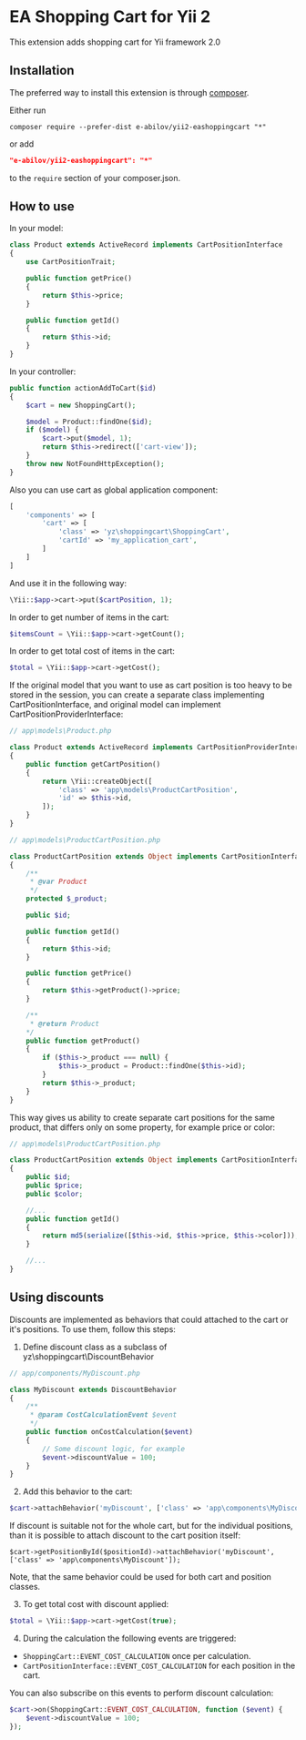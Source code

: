 EA Shopping Cart for Yii 2
=======================

This extension adds shopping cart for Yii framework 2.0

Installation
------------

The preferred way to install this extension is through [composer](http://getcomposer.org/download/).

Either run

```
composer require --prefer-dist e-abilov/yii2-eashoppingcart "*"
```

or add

```json
"e-abilov/yii2-eashoppingcart": "*"
```

to the `require` section of your composer.json.

How to use
----------

In your model:
```php
class Product extends ActiveRecord implements CartPositionInterface
{
    use CartPositionTrait;

    public function getPrice()
    {
        return $this->price;
    }

    public function getId()
    {
        return $this->id;
    }
}
```

In your controller:
```php
public function actionAddToCart($id)
{
    $cart = new ShoppingCart();

    $model = Product::findOne($id);
    if ($model) {
        $cart->put($model, 1);
        return $this->redirect(['cart-view']);
    }
    throw new NotFoundHttpException();
}
```

Also you can use cart as global application component:

```php
[
    'components' => [
        'cart' => [
            'class' => 'yz\shoppingcart\ShoppingCart',
            'cartId' => 'my_application_cart',
        ]
    ]
]
```

And use it in the following way:

```php
\Yii::$app->cart->put($cartPosition, 1);
```

In order to get number of items in the cart:

```php
$itemsCount = \Yii::$app->cart->getCount();
```

In order to get total cost of items in the cart:

```php
$total = \Yii::$app->cart->getCost();
```

If the original model that you want to use as cart position is too heavy to be stored in the session, you
can create a separate class implementing CartPositionInterface, and original model can implement
CartPositionProviderInterface:

```php
// app\models\Product.php

class Product extends ActiveRecord implements CartPositionProviderInterface
{
    public function getCartPosition()
    {
        return \Yii::createObject([
            'class' => 'app\models\ProductCartPosition',
            'id' => $this->id,
        ]);
    }
}

// app\models\ProductCartPosition.php

class ProductCartPosition extends Object implements CartPositionInterface
{
    /**
     * @var Product
     */
    protected $_product;

    public $id;

    public function getId()
    {
        return $this->id;
    }

    public function getPrice()
    {
        return $this->getProduct()->price;
    }

    /**
     * @return Product
    */
    public function getProduct()
    {
        if ($this->_product === null) {
            $this->_product = Product::findOne($this->id);
        }
        return $this->_product;
    }
}
```

This way gives us ability to create separate cart positions for the same product, that differs only on some property,
for example price or color:

```php
// app\models\ProductCartPosition.php

class ProductCartPosition extends Object implements CartPositionInterface
{
    public $id;
    public $price;
    public $color;

    //...
    public function getId()
    {
        return md5(serialize([$this->id, $this->price, $this->color]));
    }

    //...
}
```

Using discounts
---------------

Discounts are implemented as behaviors that could attached to the cart or it's positions. To use them, follow this steps:

1. Define discount class as a subclass of yz\shoppingcart\DiscountBehavior
```php
// app/components/MyDiscount.php

class MyDiscount extends DiscountBehavior
{
    /**
     * @param CostCalculationEvent $event
     */
    public function onCostCalculation($event)
    {
        // Some discount logic, for example
        $event->discountValue = 100;
    }
}
```

2. Add this behavior to the cart:

```php
$cart->attachBehavior('myDiscount', ['class' => 'app\components\MyDiscount']);
```

If discount is suitable not for the whole cart, but for the individual positions, than it is possible to attach
discount to the cart position itself:

```
$cart->getPositionById($positionId)->attachBehavior('myDiscount', ['class' => 'app\components\MyDiscount']);
```

Note, that the same behavior could be used for both cart and position classes.

3. To get total cost with discount applied:

```php
$total = \Yii::$app->cart->getCost(true);
```

4. During the calculation the following events are triggered: 
- `ShoppingCart::EVENT_COST_CALCULATION` once per calculation.
- `CartPositionInterface::EVENT_COST_CALCULATION` for each position in the cart.
 
You can also subscribe on this events to perform discount calculation:

```php
$cart->on(ShoppingCart::EVENT_COST_CALCULATION, function ($event) {
    $event->discountValue = 100;
});
```
